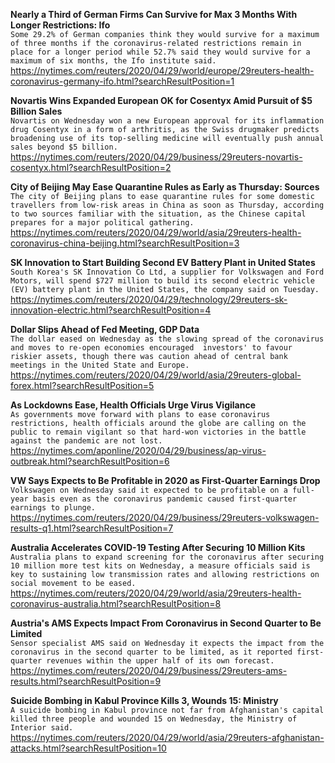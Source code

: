**Nearly a Third of German Firms Can Survive for Max 3 Months With Longer Restrictions: Ifo**\
`Some 29.2% of German companies think they would survive for a maximum of three months if the coronavirus-related restrictions remain in place for a longer period while 52.7% said they would survive for a maximum of six months, the Ifo institute said.`\
https://nytimes.com/reuters/2020/04/29/world/europe/29reuters-health-coronavirus-germany-ifo.html?searchResultPosition=1

**Novartis Wins Expanded European OK for Cosentyx Amid Pursuit of $5 Billion Sales**\
`Novartis on Wednesday won a new European approval for its inflammation drug Cosentyx in a form of arthritis, as the Swiss drugmaker predicts broadening use of its top-selling medicine will eventually push annual sales beyond $5 billion. `\
https://nytimes.com/reuters/2020/04/29/business/29reuters-novartis-cosentyx.html?searchResultPosition=2

**City of Beijing May Ease Quarantine Rules as Early as Thursday: Sources**\
`The city of Beijing plans to ease quarantine rules for some domestic travellers from low-risk areas in China as soon as Thursday, according to two sources familiar with the situation, as the Chinese capital prepares for a major political gathering.`\
https://nytimes.com/reuters/2020/04/29/world/asia/29reuters-health-coronavirus-china-beijing.html?searchResultPosition=3

**SK Innovation to Start Building Second EV Battery Plant in United States**\
`South Korea's SK Innovation Co Ltd, a supplier for Volkswagen and Ford Motors, will spend $727 million to build its second electric vehicle (EV) battery plant in the United States, the company said on Tuesday.`\
https://nytimes.com/reuters/2020/04/29/technology/29reuters-sk-innovation-electric.html?searchResultPosition=4

**Dollar Slips Ahead of Fed Meeting, GDP Data**\
`The dollar eased on Wednesday as the slowing spread of the coronavirus and moves to re-open economies encouraged  investors' to favour riskier assets, though there was caution ahead of central bank meetings in the United State and Europe.`\
https://nytimes.com/reuters/2020/04/29/world/asia/29reuters-global-forex.html?searchResultPosition=5

**As Lockdowns Ease, Health Officials Urge Virus Vigilance**\
`As governments move forward with plans to ease coronavirus restrictions, health officials around the globe are calling on the public to remain vigilant so that hard-won victories in the battle against the pandemic are not lost.`\
https://nytimes.com/aponline/2020/04/29/business/ap-virus-outbreak.html?searchResultPosition=6

**VW Says Expects to Be Profitable in 2020 as First-Quarter Earnings Drop**\
`Volkswagen on Wednesday said it expected to be profitable on a full-year basis even as the coronavirus pandemic caused first-quarter earnings to plunge. `\
https://nytimes.com/reuters/2020/04/29/business/29reuters-volkswagen-results-q1.html?searchResultPosition=7

**Australia Accelerates COVID-19 Testing After Securing 10 Million Kits**\
`Australia plans to expand screening for the coronavirus after securing 10 million more test kits on Wednesday, a measure officials said is key to sustaining low transmission rates and allowing restrictions on social movement to be eased.`\
https://nytimes.com/reuters/2020/04/29/world/asia/29reuters-health-coronavirus-australia.html?searchResultPosition=8

**Austria's AMS Expects Impact From Coronavirus in Second Quarter to Be Limited**\
`Sensor specialist AMS said on Wednesday it expects the impact from the coronavirus in the second quarter to be limited, as it reported first-quarter revenues within the upper half of its own forecast. `\
https://nytimes.com/reuters/2020/04/29/business/29reuters-ams-results.html?searchResultPosition=9

**Suicide Bombing in Kabul Province Kills 3, Wounds 15: Ministry**\
`A suicide bombing in Kabul province not far from Afghanistan's capital killed three people and wounded 15 on Wednesday, the Ministry of Interior said. `\
https://nytimes.com/reuters/2020/04/29/world/asia/29reuters-afghanistan-attacks.html?searchResultPosition=10

